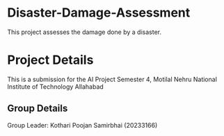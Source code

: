 # Disaster-Damage-Assessment
This project assesses the damage done by a disaster.

# Project Details
This is a submission for the AI Project Semester 4, Motilal Nehru National Institute of Technology Allahabad
## Group Details
Group Leader: Kothari Poojan Samirbhai (20233166)
